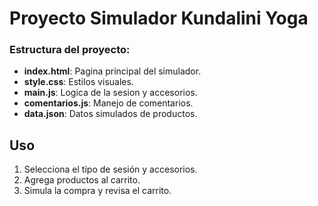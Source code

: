 # Proyecto Simulador Kundalini Yoga
### Estructura del proyecto:
- **index.html**: Pagina principal del simulador.
- **style.css**: Estilos visuales.
- **main.js**: Logica de la sesion y accesorios.
- **comentarios.js**: Manejo de comentarios.
- **data.json**: Datos simulados de productos.
## Uso
1. Selecciona el tipo de sesión y accesorios.
2. Agrega productos al carrito.
3. Simula la compra y revisa el carrito.
